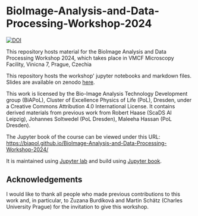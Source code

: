 # BioImage-Analysis-and-Data-Processing-Workshop-2024
[![DOI](https://zenodo.org/badge/DOI/10.5281/zenodo.13268811.svg)](https://doi.org/10.5281/zenodo.13268811)

This repository hosts material for the BioImage Analysis and Data Processing Workshop 2024, which takes place in VMCF Microscopy Facility, Vinicna 7, Prague, Czechia

This repository hosts the workshop' jupyter notebooks and markdown files. Slides are available on zenodo [here](https://zenodo.org/records/13268811).

This work is licensed by the Bio-Image Analysis Technology Development group (BiAPoL), Cluster of Excellence Physics of Life (PoL), Dresden, under a Creative Commons Attribution 4.0 International License.
It contains derived materials from previous work from Robert Haase (ScaDS AI Leipzig), Johannes Soltwedel (PoL Dresden), Maleeha Hassan (PoL Dresden).

The Jupyter book of the course can be viewed under this URL: https://biapol.github.io/BioImage-Analysis-and-Data-Processing-Workshop-2024/

It is maintained using [Jupyter lab](https://jupyter.org/) and build using [Jupyter book](https://jupyterbook.org/en/stable/intro.html).

## Acknowledgements

I would like to thank all people who made previous contributions to this work and, in particular, to Zuzana Burdíková and Martin Schätz (Charles University Prague) for the invitation to give this workshop.

